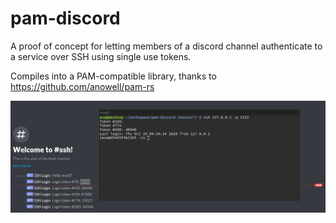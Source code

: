 # pam-discord

A proof of concept for letting members of a discord channel authenticate to a service over SSH using single use tokens.

Compiles into a PAM-compatible library, thanks to https://github.com/anowell/pam-rs

![Demonstration](demo.png)


